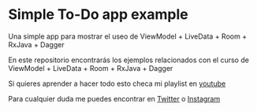 # Simple To-Do app example
Una simple app para mostrar el useo de ViewModel + LiveData + Room + RxJava + Dagger

En este repositorio encontrarás los ejemplos relacionados con el curso de ViewModel + LiveData + Room + RxJava + Dagger

Si quieres aprender a hacer todo esto checa mi playlist en [youtube](https://www.youtube.com/playlist?list=PLOAg1O9FnNv7JanIDQoxEP9D6zPihZzuF)

Para cualquier duda me puedes encontrar en [Twitter](https://twitter.com/saulmaos) o [Instagram](https://www.instagram.com/saulmaos/)